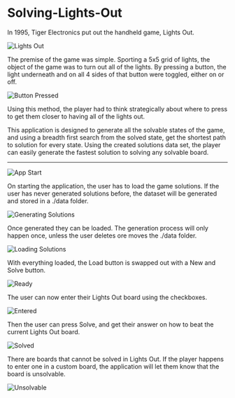 # Solving-Lights-Out

In 1995, Tiger Electronics put out the handheld game, Lights Out. 

![Lights Out](Design%20Process/images/LightsOut.jpg)

The premise of the game was simple. Sporting a 5x5 grid of lights, the object of the game was to turn out all of the lights. By pressing a button, the light underneath and on all 4 sides of that button were toggled, either on or off. 

![Button Pressed](Design%20Process/images/ButtonPressed.jpg)

Using this method, the player had to think strategically about where to press to get them closer to having all of the lights out.

This application is designed to generate all the solvable states of the game, and using a breadth first search from the solved state, get the shortest path to solution for every state. Using the created solutions data set, the player can easily generate the fastest solution to solving any solvable board.

---

![App Start](Design%20Process/images/AppStart.png)

On starting the application, the user has to load the game solutions. If the user has never generated solutions before, the dataset will be generated and stored in a ./data folder.

![Generating Solutions](Design%20Process/images/GeneratingSolutions.png)

Once generated they can be loaded. The generation process will only happen once, unless the user deletes ore moves the ./data folder.

![Loading Solutions](Design%20Process/images/LoadingSolutions.png)

With everything loaded, the Load button is swapped out with a New and Solve button.

![Ready](Design%20Process/images/Ready.png)

The user can now enter their Lights Out board using the checkboxes.

![Entered](Design%20Process/images/Entered.png)

Then the user can press Solve, and get their answer on how to beat the current Lights Out board.

![Solved](Design%20Process/images/Solved.png)

There are boards that cannot be solved in Lights Out. If the player happens to enter one in a custom board, the application will let them know that the board is unsolvable.

![Unsolvable](Design%20Process/images/Unsolvable.png)
